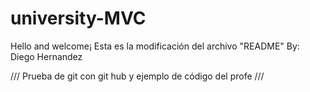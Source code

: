 # university-MVC

Hello and welcome¡ Esta es la modificación del archivo "README" 
By: Diego Hernandez

///
    Prueba de git con git hub y ejemplo de código del profe
///
